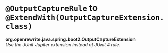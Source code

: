 # `@OutputCaptureRule` to `@ExtendWith(OutputCaptureExtension.class)`

**org.openrewrite.java.spring.boot2.OutputCaptureExtension**  
_Use the JUnit Jupiter extension instead of JUnit 4 rule._

